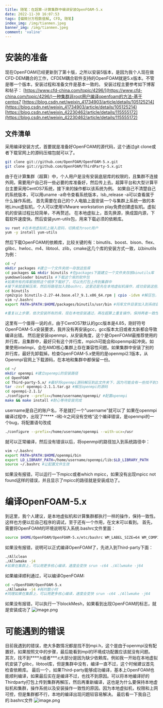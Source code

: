 ```yaml
---
title: 随笔：在超算-计算集群中编译安装OpenFOAM-5.x
date: 2022-11-30 16:07:53
tags: [偏微分方程数值解, CFD, 随笔]
index_img: /img/tianmen.jpeg
banner_img: /img/tianmen.jpeg
comment: 'valine'
---
```


# 安装的准备
现在OpenFOAM已经更新到了第十版，之所以安装5版本，是因为我个人现在做CFD-DEM耦合的工作，CFDEM耦合软件支持的OpenFOAM就是5.x版本。不管是哪一个版本，安装过程和准备文件是基本一致的。
安装过程主要参考如下博客和帖子：
[https://www.cfd-china.com/topic/4296/](https://www.cfd-china.com/topic/4296/)一种集群非root用户编译openfoam的方法-基于centos7
[https://blog.csdn.net/weixin_41734903/article/details/105125214](https://blog.csdn.net/weixin_41734903/article/details/105125214)
[https://blog.csdn.net/weixin_42230462/article/details/115555172](https://blog.csdn.net/weixin_42230462/article/details/115555172)

## 文件清单
采用编译安装方式，首要就是准备好OpenFOAM的源代码，这个通过git clone或者下载官网上的源码压缩包就可以了。
```bash
git clone git://github.com/OpenFOAM/OpenFOAM-5.x.git
git clone git://github.com/OpenFOAM/ThirdParty-5.x.git
```
由于在计算集群（超算）中，个人用户是没有安装底层库的权限的，且集群不连接外网，需要用户自己将一些必要的库准备好，然后传上去。超算平台和大型计算平台主要采用CentOS7系统，接下来的操作都以该系统为例。
如果自己不清楚自己的系统版本，可以用uname -a命令查看系统版本，lsb_release -a可以查看属于什么操作系统。
首先需要在自己的个人电脑上面安装一个与集群上系统一致的本地Linux虚拟机，个人可以使用VMware workstation play免费创建虚拟机。虚拟机的安装过程比较简单，不再赘述。
在本地虚拟上，首先换源，换成国内源，下载软件速度快。然后安装yum-utils包，用来下载必须的依赖库。
```bash
su root #在本地虚拟机上输入密码，切换成为root用户
yum -y install yum-utils
```
然后下载OpenFOAM的依赖库，比较关键的有：binutils、boost、bison、flex、glibc、hwloc、m4、libtool、zlib，cmake这几个库的安装方式一致，以binutils为例：
```bash
cd ~/
mkdir packages #建立一个文件夹统一存放这些库
cd packages && mkdir binutils #在packages下面建立一个文件夹存放binutils库
yumdownloader binutils #下载这个库的软件包
#如果所有的库都按照这个顺序下载好了，可以先打包上传到集群中
#接下来就是解压库，然后将路径加入到bashrc，这里还是先在本地虚拟机操作，成功安装这些库，然后再在超算上实现一次
cd binutils
rpm2cpio binutils-2.27-44.base.el7_9.1.x86_64.rpm | cpio -idvm #解压包，然后可以在binutils文件夹下面发现多出一个usr文件夹
vim ~/.bashrc
export PATH=$PATH:$HOME/packages/binutils/usr/bin #将库文件目录加入到系统目录中，至此，这个库已经装好了

#重复以上步骤，依次安装所有的库，现在本地安装通过，再在超算上重复操作。保持两者一致性。
```
这里有一个值得一说的点，由于CentOS7默认的gcc版本是4.85，刚好符号OpenFOAM-5.x安装要求，我并没有再安装gcc，gcc版本太旧或者太新都会导致编译出错。
然后是安装openmpi，从安装角度，这个是OpenFOAM最推荐使用的并行库，且集群中，最好只有这个并行库，mpich可能会和openmpi起冲突。如果使用intelmpi，会在AMD核心集群上存在兼容性问题。如果集群中安装了别的并行库，最好先卸载掉。检查OpenFOAM-5.x使用的是openmpi2.1版本，从Openmpi官网上下载源码，在本地和集群中都保留一份。
```bash
cd ~/
mkdir openmpi #建立openmpi的安装路径
cd OpenFOAM
cd Third-party-5.x/ #最好将openmpi源码解压到此文件夹下，因为可能会有一些找不到文件的错误
tar -zxvf openmpi-2.1.1.tar.gz #解压openmpi的源码
cd openmpi-2.1.1/
./configure --prefix=/home/username/openmpi/ #配置openmpi
make && make install #耐心等待安装完成
```
username是自己的账户名，不是就打一个"username"就可以了
如果在openmpi编译过程中，出现了“****  -l和-lr之间没有空格”这个编译错误，是openmpi的一个bug，将配置语句改成
```bash
./configure --prefix=/home/username/openmpi --with-ucx=/usr
```
就可以正常编译，然后没有错误以后，将openmpi的路径加入到系统路径中：
```bash
vim ~/.bashrc
export PATH=$PATH:$HOME/openmpi/bin
export LD_LIBRARY_PATH=/home/username/openmpi/lib:$LD_LIBRARY_PATH
source ~/.bashrc #让配置文件生效
```
如果没有报错，可以运行一下mpicc或者which mpicc，如果没有出现mpicc not found这样的错误，并且显示了mpicc的路径就是安装成功了。

# 编译OpenFOAM-5.x
到这里，我个人建议，是本地虚拟机和计算集群都执行一样的操作，保持一致性。这样也方便以后自己程序的调试，至于还有一个作用，在文末可以看到。
首先，需要将OpenFOAM的环境说明写入系统.bashrc文件里面：
```bash
source $HOME/OpenFOAM/OpenFOAM-5.x/etc/bashrc WM_LABEL_SIZE=64 WM_COMPILER_TYPE=system WM_COMPILER=Gcc WM_MPLIB=OPENMPI 
```
如果没有报错，说明可以正式编译OpenFOAM了，先进入到Third-party下面：
```bash
./Allclean
./Allwmake -j4
#如果在集群上，可以用更多核心编译，速度会变快 srun -c64 ./Allwmake -j64
```
如果编译顺利通过，可以编译OpenFOAM:
```bash
cd ~/OpenFOAM/OpenFOAM-5.x
./Allwmake -j4 #耗时数小时
#同理如果在集群上，可以用更多核心编译，速度会变快 srun -c64 ./Allwmake -j64
```
如果没有报错，可以执行一下blockMesh，如果看到出现OpenFOAM的标志，就是安装成功了
![image.png](https://cdn.nlark.com/yuque/0/2022/png/34567141/1669996035908-f8cdf2e6-bd70-412c-9b9c-6f5b489cc556.png#averageHue=%23fcfcfc&clientId=u417a18bd-49e7-4&crop=0&crop=0&crop=1&crop=1&from=paste&height=346&id=u284e3e3e&margin=%5Bobject%20Object%5D&name=image.png&originHeight=346&originWidth=914&originalType=binary&ratio=1&rotation=0&showTitle=false&size=150713&status=done&style=none&taskId=u75ff3184-01f4-48ed-a678-871b005d833&title=&width=914)

# 可能遇到的错误
目前我遇到的错误，绝大多数情况都是找不到mpi.h，这个是由于openmpi没有配置好。如果按照文中的步骤，最后能看到mpi的环境成功配置应该就没有问题。
其次，找不到****.h或者***.c大部分是因为缺少依赖库。例如我一开始在本地虚拟机安装了glibc，libtool库，但是集群中没有，编译一直不过，这个时候建议首先检查依赖库。
最后一个，如果Third-party能够成功编译，基本上OpenFOAM也能顺利编译，如果最后实在是编译不过，也找不到原因。可以将本地编译好的Thirdparty打包上传到集群再解压，然后再重新编译，这也是为什么要保持本地虚拟机和集群，操作系统以及安装操作一致性的原因。因为本地虚拟机，权限和上网可控，但是集群都不行，本地的编译出现问题较容易解决。
最后看一下我自己的.bashrc文件
![image.png](https://cdn.nlark.com/yuque/0/2022/png/34567141/1669996433706-a2323a2a-3a2f-4a42-aac0-f72f887a5100.png#averageHue=%23f6f9e9&clientId=u417a18bd-49e7-4&crop=0&crop=0&crop=1&crop=1&from=paste&height=235&id=u51a4108e&margin=%5Bobject%20Object%5D&name=image.png&originHeight=235&originWidth=480&originalType=binary&ratio=1&rotation=0&showTitle=false&size=161333&status=done&style=none&taskId=u101bf169-95f6-4f9e-8754-ba3cd834169&title=&width=480)



